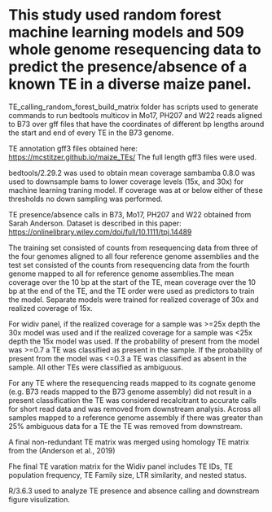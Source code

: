 # This study used random forest machine learning models and 509 whole genome resequencing data to predict the presence/absence of a known TE in a diverse maize panel. 

TE_calling_random_forest_build_matrix folder has scripts used to generate commands to run bedtools multicov in Mo17, PH207 and W22 reads aligned to B73 over gff files that have the coordinates of different bp lengths around the start and end of every TE in the B73 genome. 

TE annotation gff3 files obtained here: https://mcstitzer.github.io/maize_TEs/ The full length gff3 files were used. 

bedtools/2.29.2 was used to obtain mean coverage
sambamba 0.8.0 was used to downsample bams to lower coverage levels (15x, and 30x) for machine learning traning model. If coverage was at or below either of these thresholds no down sampling was performed. 

TE presence/absence calls in B73, Mo17, PH207 and W22 obtained from Sarah Anderson. Dataset is described in this paper: https://onlinelibrary.wiley.com/doi/full/10.1111/tpj.14489

The training set consisted of counts from resequencing data from three of the four genomes aligned to all four reference genome assemblies and the test set consisted of the counts from resequencing data from the fourth genome mapped to all for reference genome assemblies.The mean coverage over the 10 bp at the start of the TE, mean coverage over the 10 bp at the end of the TE, and the TE order were used as predictors to train the model. Separate models were trained for realized coverage of 30x and realized coverage of 15x. 

For widiv panel, if the realized coverage for a sample was >=25x depth the 30x model was used and if the realized coverage for a sample was <25x depth the 15x model was used. If the probability of present from the model was >=0.7 a TE was classified as present in the sample. If the probability of present from the model was <=0.3 a TE was classified as absent in the sample. All other TEs were classified as ambiguous. 

For any TE where the resequencing reads mapped to its cognate genome (e.g. B73 reads mapped to the B73 genome assembly) did not result in a present classification the TE was considered recalcitrant to accurate calls for short read data and was removed from downstream analysis. Across all samples mapped to a reference genome assembly if there was greater than 25% ambiguous data for a TE the TE was removed from downstream.

A final non-redundant TE matrix was merged using homology TE matrix from the (Anderson et al., 2019)

Fhe final TE varation matrix for the Widiv panel includes TE IDs, TE population frequency, TE Family size, LTR similarity, and nested status. 

R/3.6.3 used to analyze TE presence and absence calling and downstream figure visulization. 




